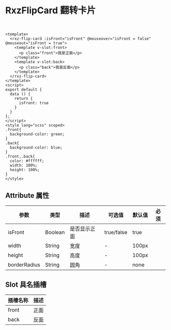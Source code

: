 # RxzFlipCard 翻转卡片

<TestRxzFlipCard></TestRxzFlipCard>

<br/>

``` vue
<template>
  <rxz-flip-card :isFront="isFront" @mouseover="isFront = false" @mouseout="isFront = true">
    <template v-slot:front>
      <p class="front">我是正面</p>
    </template>
    <template v-slot:back>
      <p class="back">我是反面</p>
    </template>
  </rxz-flip-card>
</template>
<script>
export default {
  data () {
    return {
      isFront: true
    }
  }
};
</script>
<style lang="scss" scoped>
.front{
  background-color: green;
}
.back{
  background-color: blue;
}
.front,.back{
  color: #ffffff;
  width: 100%;
  height: 100%;
}
</style>
```


## Attribute 属性

| 参数         | 类型    | 描述         | 可选值     | 默认值 | 必须 |
| ------------ | ------- | ------------ | ---------- | ------ | ---- |
| isFront      | Boolean | 是否显示正面 | true/false | true   |      |
| width        | String  | 宽度         | -          | 100px  |      |
| height       | String  | 高度         | -          | 100px  |      |
| borderRadius | String  | 圆角         | -          | none   |      |

## Slot 具名插槽

| 插槽名称 | 描述 |
| -------- | ---- |
| front    | 正面 |
| back     | 反面 |

